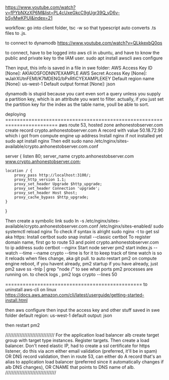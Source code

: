 https://www.youtube.com/watch?v=fPYbNXzXP6M&list=PL4cUxeGkcC9gUgr39Q_yD6v-bSyMwKPUI&index=21

workflow: go into client folder, tsc -w so that typescript auto converts .ts files to .js. 


to connect to dynamodb https://www.youtube.com/watch?v=QLkkexbQ0qs

to connect, have to be logged into aws cli in ubuntu, and have to know the public and private key to the IAM user. 
    sudo apt install awscli
    aws configure

Then input, this info is saved in a file in swe folder:
    AWS Access Key ID [None]: AKIAIOSFODNN7EXAMPLE
    AWS Secret Access Key [None]: wJalrXUtnFEMI/K7MDENG/bPxRfiCYEXAMPLEKEY
    Default region name [None]: us-west-1
    Default output format [None]: json

dynamodb is stupid because you cant even sort a query unless you supply a partition key, which is an attribute you want to filter. actually, if you just set the partition key for the index as the table name, youll be able to sort.


deploying ========================================================================
aws route 53, hosted zone anhonestobserver.com
create record crypto.anhonestobserver.com A record with value 50.18.72.90 which i got from compute engine up address
Install nginx if not installed yet
    sudo apt install nginx
Then edit
    sudo nano /etc/nginx/sites-available/crypto.anhonestobserver.com.conf
<!-- make sure to copy not from here -->
server {
    listen 80;
    server_name crypto.anhonestobserver.com www.crypto.anhonestobserver.com;

    location / {
        proxy_pass http://localhost:3100/;
        proxy_http_version 1.1;
        proxy_set_header Upgrade $http_upgrade;
        proxy_set_header Connection 'upgrade';
        proxy_set_header Host $host;
        proxy_cache_bypass $http_upgrade;
    }

}

Then create a symbolic link
    sudo ln -s /etc/nginx/sites-available/crypto.anhonestobserver.com.conf /etc/nginx/sites-enabled/
    sudo systemctl reload nginx
To check if syntax is alright
    sudo nginx -t
to get ssl aka https:
Install certbot
    sudo snap install --classic certbot
To register domain name, first go to route 53 and point crypto.anhonestobserver.com to ip address
    sudo certbot --nginx
Start node server
    pm2 start index.js --watch --time --name crypto
--time is for it to keep track of time
watch is so it reloads when files change, aka git pull.
to auto restart pm2 on compute engine reboot,
if you havent already, pm2 startup
if you have already, just pm2 save
ss -tnlp | grep "node /" to see what ports pm2 processes are running on.
to check logs , pm2 logs crypto --lines 50


===============================================
to uninstall aws-cli on linux
https://docs.aws.amazon.com/cli/latest/userguide/getting-started-install.html


then
aws configure
then input the access key and other stuff saved in swe folder
default region: us-west-1
default output: json

then restart pm2

///////////////////////////////
For the application load balancer alb
create target group with target type instances.
Register targets.
Then create a load balancer.
Don't need elastic IP, had to create a ssl certificate for https listener, do this via acm either email validation (preferred, it'll be in spam) OR DNS record validation, then in route 53, can either do A record that's an alias to application load balancer (preferred since it automatically changes if alb DNS changes), OR CNAME that points to DNS name of alb.
////////////////////////////////
